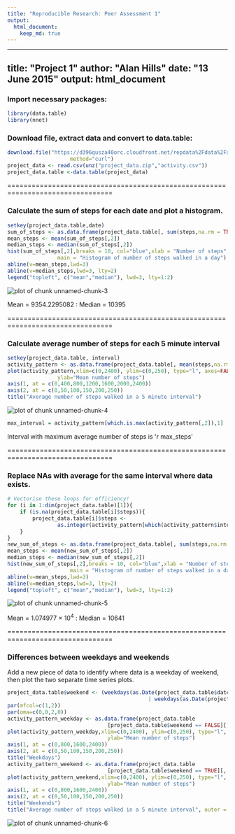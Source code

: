 ```yaml
---
title: "Reproducible Research: Peer Assessment 1"
output: 
  html_document:
    keep_md: true
---
```



---
title: "Project 1"
author: "Alan Hills"
date: "13 June 2015"
output: html_document
---

### Import necessary packages:


```r
library(data.table)
library(nnet)
```


### Download file, extract data and convert to data.table:


```r
download.file("https://d396qusza40orc.cloudfront.net/repdata%2Fdata%2Factivity.zip","project_data.zip", 
                    method="curl")
project_data <- read.csv(unz("project_data.zip","activity.csv"))
project_data.table <-data.table(project_data)
```

================================================================================

### Calculate the sum of steps for each date and plot a histogram.


```r
setkey(project_data.table,date)
sum_of_steps <- as.data.frame(project_data.table[, sum(steps,na.rm = TRUE), by = date])
mean_steps <- mean(sum_of_steps[,2])
median_steps <- median(sum_of_steps[,2])
hist(sum_of_steps[,2],breaks = 10, col="blue",xlab = "Number of steps", 
                main = "Histogram of number of steps walked in a day")
abline(v=mean_steps,lwd=3)
abline(v=median_steps,lwd=3, lty=2)
legend("topleft", c("mean","median"), lwd=3, lty=1:2)
```

![plot of chunk unnamed-chunk-3](figure/unnamed-chunk-3-1.png) 

Mean = 9354.2295082 :  Median = 10395

================================================================================

### Calculate average number of steps for each 5 minute interval


```r
setkey(project_data.table, interval)
activity_pattern <- as.data.frame(project_data.table[, mean(steps,na.rm = TRUE), by = interval])
plot(activity_pattern,xlim=c(0,2400), ylim=c(0,250), type="l", axes=FALSE, xlab="Interval", 
                ylab="Mean number of steps")
axis(1, at = c(0,400,800,1200,1600,2000,2400))
axis(2, at = c(0,50,100,150,200,250))
title("Average number of steps walked in a 5 minute interval")
```

![plot of chunk unnamed-chunk-4](figure/unnamed-chunk-4-1.png) 

```r
max_interval = activity_pattern[which.is.max(activity_pattern[,2]),1]
```

Interval with maximum average number of steps is 'r max_steps'

================================================================================

### Replace NAs with average for the same interval where data exists.


```r
# Vectorise these loops for efficiency!
for (i in 1:dim(project_data.table)[1]){
    if (is.na(project_data.table[i]$steps)){
        project_data.table[i]$steps <- 
                as.integer(activity_pattern[which(activity_pattern$interval == project_data.table[i]$interval),2])
    }
}
new_sum_of_steps <- as.data.frame(project_data.table[, sum(steps,na.rm = TRUE), by = date])
mean_steps <- mean(new_sum_of_steps[,2])
median_steps <- median(new_sum_of_steps[,2])
hist(new_sum_of_steps[,2],breaks = 10, col="blue",xlab = "Number of steps", 
                    main = "Histogram of number of steps walked in a day")
abline(v=mean_steps,lwd=3)
abline(v=median_steps,lwd=3, lty=2)
legend("topleft", c("mean","median"), lwd=3, lty=1:2)
```

![plot of chunk unnamed-chunk-5](figure/unnamed-chunk-5-1.png) 

Mean = 1.074977 &times; 10<sup>4</sup> :  Median = 10641

================================================================================

### Differences between weekdays and weekends

Add a new piece of data to identify where data is a weekday of weekend, then plot the two separate time series plots.


```r
project_data.table$weekend <- (weekdays(as.Date(project_data.table$date)) == "Saturday" 
                                             | weekdays(as.Date(project_data.table$date)) == "Sunday")
par(mfcol=c(1,2))
par(oma=c(0,0,2,0))
activity_pattern_weekday <- as.data.frame(project_data.table
                                [project_data.table$weekend == FALSE][, mean(steps,na.rm = TRUE), by = interval])
plot(activity_pattern_weekday,xlim=c(0,2400), ylim=c(0,250), type="l", axes=FALSE, xlab="Interval", 
                                ylab="Mean number of steps")
axis(1, at = c(0,800,1600,2400))
axis(2, at = c(0,50,100,150,200,250))
title("Weekdays")
activity_pattern_weekend <- as.data.frame(project_data.table
                                [project_data.table$weekend == TRUE][, mean(steps,na.rm = TRUE), by = interval])
plot(activity_pattern_weekend,xlim=c(0,2400), ylim=c(0,250), type="l", axes=FALSE, xlab="Interval", 
                                ylab="Mean number of steps")
axis(1, at = c(0,800,1600,2400))
axis(2, at = c(0,50,100,150,200,250))
title("Weekends")
title("Average number of steps walked in a 5 minute interval", outer = TRUE)
```

![plot of chunk unnamed-chunk-6](figure/unnamed-chunk-6-1.png) 

